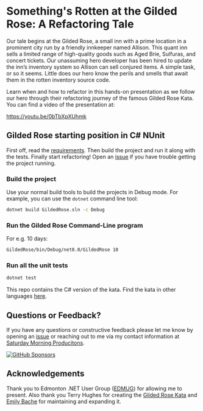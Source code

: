 # Something's Rotten at the Gilded Rose: A Refactoring Tale

Our tale begins at the Gilded Rose, a small inn with a prime location in a prominent city run by a friendly innkeeper named Allison.  This quant inn sells a limited range of high-quality goods such as Aged Brie, Sulfuras, and concert tickets.
Our unassuming hero developer has been hired to update the inn’s inventory system so Allison can sell conjured items.  A simple task, or so it seems.  Little does our hero know the perils and smells that await them in the rotten inventory source code.

Learn when and how to refactor in this hands-on presentation as we follow our hero through their refactoring journey of the famous Gilded Rose Kata.  You can find a video of the presentation at:

https://youtu.be/0bTbXpXUhmk

## Gilded Rose starting position in C# NUnit

First off, read the [requirements](requirements.md).  Then build the project and run it along with the tests.  Finally start refactoring!  Open an [issue](https://github.com/saturdaymp-examples/a-refactoring-tale/issues) if you have trouble getting the project running.

### Build the project

Use your normal build tools to build the projects in Debug mode.
For example, you can use the `dotnet` command line tool:

``` cmd
dotnet build GildedRose.sln -c Debug
```

### Run the Gilded Rose Command-Line program

For e.g. 10 days:

``` cmd
GildedRose/bin/Debug/net8.0/GildedRose 10
```

### Run all the unit tests

``` cmd
dotnet test
```

This repo contains the C# version of the kata.  Find the kata in other languages [here](https://github.com/emilybache/GildedRose-Refactoring-Kata).

## Questions or Feedback?
If you have any questions or constructive feedback please let me know by opening an [issue](https://github.com/saturdaymp-examples/a-refactoring-tale/issues) or reaching out to me via my contact information at [Saturday Morning Producitons](https://saturdaymp.com/).

[![GitHub Sponsors](https://img.shields.io/github/sponsors/saturdaymp?label=Sponsors&logo=githubsponsors&labelColor=3C444C)](https://github.com/sponsors/saturdaymp)

## Acknowledgements
Thank you to Edmonton .NET User Group ([EDMUG](https://edmug.net)) for allowing me to present.  Also thank you Terry Hughes for creating the [Gilded Rose Kata](https://github.com/emilybache/GildedRose-Refactoring-Kata) and [Emily Bache](https://github.com/emilybache) for maintaining and expanding it.
